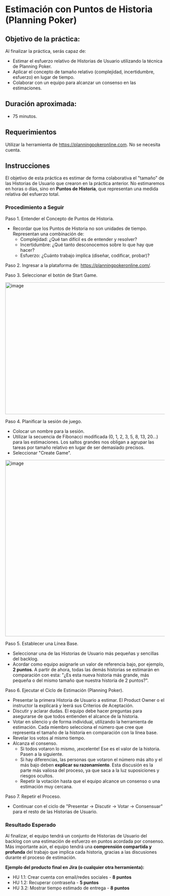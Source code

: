 # Estimación con Puntos de Historia (Planning Poker)

## Objetivo de la práctica:
Al finalizar la práctica, serás capaz de:
-   Estimar el esfuerzo relativo de Historias de Usuario utilizando la técnica de Planning Poker.
-   Aplicar el concepto de tamaño relativo (complejidad, incertidumbre, esfuerzo) en lugar de tiempo.
-   Colaborar con un equipo para alcanzar un consenso en las estimaciones.

## Duración aproximada:
-   75 minutos.

## Requerimientos
Utilizar la herramienta de https://planningpokeronline.com.
No se necesita cuenta.

## Instrucciones

El objetivo de esta práctica es estimar de forma colaborativa el "tamaño" de las Historias de Usuario que crearon en la práctica anterior. No estimaremos en horas o días, sino en **Puntos de Historia**, que representan una medida relativa del esfuerzo total.

### Procedimiento a Seguir

Paso 1. Entender el Concepto de Puntos de Historia.
-   Recordar que los Puntos de Historia no son unidades de tiempo. Representan una combinación de:
    -   Complejidad: ¿Qué tan difícil es de entender y resolver?
    -   Incertidumbre: ¿Qué tanto desconocemos sobre lo que hay que hacer?
    -   Esfuerzo: ¿Cuánto trabajo implica (diseñar, codificar, probar)?

Paso 2. Ingresar a la plataforma de: https://planningpokeronline.com/.

Paso 3. Seleccionar el botón de Start Game.

<img width="616" height="415" alt="image" src="https://github.com/user-attachments/assets/106424da-b8d4-4b45-8942-bf875645e11f" />

Paso 4. Planificar la sesión de juego.
-   Colocar un nombre para la sesión.
-   Utilizar la secuencia de Fibonacci modificada (0, 1, 2, 3, 5, 8, 13, 20...) para las estimaciones. Los saltos grandes nos obligan a agrupar las tareas por tamaño relativo en lugar de ser demasiado precisos.
-   Seleccionar "Create Game".

<img width="869" height="555" alt="image" src="https://github.com/user-attachments/assets/6f5a5b13-78cb-4167-9ba2-b78853106ce7" />

Paso 5. Establecer una Línea Base.
-   Seleccionar una de las Historias de Usuario más pequeñas y sencillas del backlog.
-   Acordar como equipo asignarle un valor de referencia bajo, por ejemplo, **2 puntos**. A partir de ahora, todas las demás historias se estimarán en comparación con esta: "¿Es esta nueva historia más grande, más pequeña o del mismo tamaño que nuestra historia de 2 puntos?".

Paso 6. Ejecutar el Ciclo de Estimación (Planning Poker).
-   Presentar la primera Historia de Usuario a estimar. El Product Owner o el instructor la explicará y leerá sus Criterios de Aceptación.
-   Discutir y aclarar dudas. El equipo debe hacer preguntas para asegurarse de que todos entienden el alcance de la historia.
-   Votar en silencio y de forma individual, utilizando la herramienta de estimación. Cada miembro selecciona el número que cree que representa el tamaño de la historia en comparación con la línea base.
-   Revelar los votos al mismo tiempo.
-   Alcanza el consenso.
    -   Si todos votaron lo mismo, ¡excelente! Ese es el valor de la historia. Pasen a la siguiente.
    -   Si hay diferencias, las personas que votaron el número más alto y el más bajo deben **explicar su razonamiento**. Esta discusión es la parte más valiosa del proceso, ya que saca a la luz suposiciones y riesgos ocultos.
    -   Repetir la votación hasta que el equipo alcance un consenso o una estimación muy cercana.

Paso 7. Repetir el Proceso.
-   Continuar con el ciclo de "Presentar -> Discutir -> Votar -> Consensuar" para el resto de las Historias de Usuario.

### Resultado Esperado
Al finalizar, el equipo tendrá un conjunto de Historias de Usuario del backlog con una estimación de esfuerzo en puntos acordada por consenso. Más importante aún, el equipo tendrá una **comprensión compartida y profunda** del trabajo que implica cada historia, gracias a las discusiones durante el proceso de estimación.

**Ejemplo del producto final en Jira (o cualquier otra herramienta):**
-   HU 1.1: Crear cuenta con email/redes sociales - **8 puntos**
-   HU 1.2: Recuperar contraseña - **5 puntos**
-   HU 3.2: Mostrar tiempo estimado de entrega - **8 puntos**
